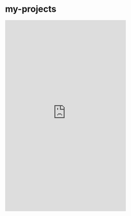 # my-projects



<iframe width="392" height="620" style="border: 0px;" src="https://studio.code.org/projects/applab/z6P7pN6NxY2ufBD0xEaOB1PBshnvAvNvF_RDAJkfuWk/embed"></iframe>

